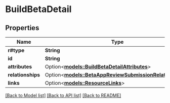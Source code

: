 # BuildBetaDetail

## Properties

Name | Type | Description | Notes
------------ | ------------- | ------------- | -------------
**r#type** | **String** |  | 
**id** | **String** |  | 
**attributes** | Option<[**models::BuildBetaDetailAttributes**](BuildBetaDetail_attributes.md)> |  | [optional]
**relationships** | Option<[**models::BetaAppReviewSubmissionRelationships**](BetaAppReviewSubmission_relationships.md)> |  | [optional]
**links** | Option<[**models::ResourceLinks**](ResourceLinks.md)> |  | [optional]

[[Back to Model list]](../README.md#documentation-for-models) [[Back to API list]](../README.md#documentation-for-api-endpoints) [[Back to README]](../README.md)


